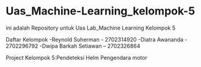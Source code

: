 # Uas_Machine-Learning_kelompok-5
ini adalah Repository untuk Uas Lab_Machine Learning Kelompok 5

Daftar Kelompok
-Reynold Suherman - 2702314920
-Diatra Awananda - 2702296792
-Dwipa Barkah Setiawan – 2702326864

Project Kelompok 5:Pendeteksi Helm Pengendara motor
